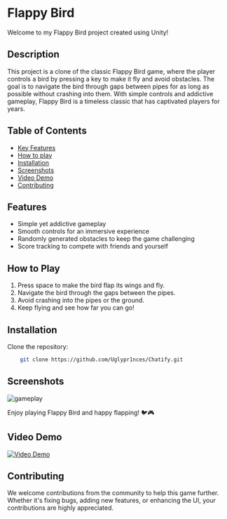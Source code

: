 # Flappy Bird

Welcome to my Flappy Bird project created using Unity!

## Description

This project is a clone of the classic Flappy Bird game, where the player controls a bird by pressing a key to make it fly and avoid obstacles. The goal is to navigate the bird through gaps between pipes for as long as possible without crashing into them. With simple controls and addictive gameplay, Flappy Bird is a timeless classic that has captivated players for years.

## Table of Contents

- [Key Features](#features)
- [How to play](#how-to-play)
- [Installation](#installation)
- [Screenshots](#screenshots)
- [Video Demo](#video-demo)
- [Contributing](#contributing)

## Features

- Simple yet addictive gameplay
- Smooth controls for an immersive experience
- Randomly generated obstacles to keep the game challenging
- Score tracking to compete with friends and yourself

## How to Play

1. Press space to make the bird flap its wings and fly.
2. Navigate the bird through the gaps between the pipes.
3. Avoid crashing into the pipes or the ground.
4. Keep flying and see how far you can go!

## Installation

Clone the repository:

```bash
    git clone https://github.com/Uglypr1nces/Chatify.git
```

## Screenshots

<img src="content gameplay.png" alt="gameplay">

Enjoy playing Flappy Bird and happy flapping! 🐦🎮

## Video Demo

[![Video Demo](https://img.youtube.com/vi/ZJFeejvR5xE/0.jpg)](https://www.youtube.com/watch?v=ZJFeejvR5xE)

## Contributing

We welcome contributions from the community to help this game further. Whether it's fixing bugs, adding new features, or enhancing the UI, your contributions are highly appreciated.
